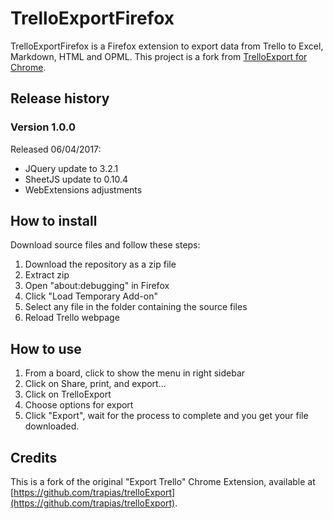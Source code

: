 TrelloExportFirefox
============
TrelloExportFirefox is a Firefox extension to export data from Trello to Excel, Markdown, HTML and OPML.
This project is a fork from [TrelloExport for Chrome](https://github.com/trapias/trelloExport).

## Release history

### Version 1.0.0

Released 06/04/2017:

- JQuery update to 3.2.1
- SheetJS update to 0.10.4
- WebExtensions adjustments 


## How to install
Download source files and follow these steps:

1. Download the repository as a zip file
2. Extract zip
3. Open "about:debugging" in Firefox
4. Click "Load Temporary Add-on" 
5. Select any file in the folder containing the source files
6. Reload Trello webpage


## How to use
1. From a board, click to show the menu in right sidebar
2. Click on Share, print, and export...
3. Click on TrelloExport
4. Choose options for export
5. Click "Export", wait for the process to complete and you get your file downloaded.


## Credits
This is a fork of the original "Export Trello" Chrome Extension, available at [https://github.com/trapias/trelloExport](https://github.com/trapias/trelloExport).
